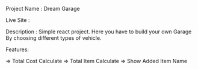 Project Name : Dream Garage

Live Site :

Description : Simple react project. Here you have to build your own Garage By choosing different types of vehicle.

Features:

=> Total Cost Calculate
=> Total Item Calculate
=> Show Added Item Name
